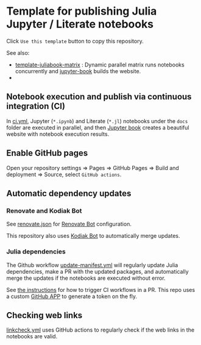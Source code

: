 # Template for publishing Julia Jupyter / Literate notebooks

Click `Use this template` button to copy this repository.

See also:

- [template-juliabook-matrix](https://github.com/ww-jl/template-juliabook-matrix) : Dynamic parallel matrix runs notebooks concurrently and [jupyter-book][] builds the website.
-
[jupyter-book]: https://jupyterbook.org

## Notebook execution and publish via continuous integration (CI)

In [ci.yml](.github/workflows/ci.yml), Jupyter (`*.ipynb`) and Literate (`*.jl`) notebooks under the `docs` folder are executed in parallel, and then [Jupyter book][jupyter-book] creates a beautiful website with notebook execution results.

## Enable GitHub pages

Open your repository settings => Pages => GitHub Pages => Build and deployment => Source, select `GitHub actions`.

## Automatic dependency updates

### Renovate and Kodiak Bot

See [renovate.json](.github/renovate.json) for [Renovate Bot](https://docs.renovatebot.com/) configuration.

This repository also uses [Kodiak Bot](https://kodiakhq.com/docs/quickstart) to automatically merge updates.

### Julia dependencies

The Github workflow [update-manifest.yml](.github/workflows/update-manifest.yml) will regularly update Julia dependencies, make a PR with the updated packages, and automatically merge the updates if the notebooks are executed without error.

See [the instructions](https://github.com/peter-evans/create-pull-request/blob/main/docs/concepts-guidelines.md#triggering-further-workflow-runs) for how to trigger CI workflows in a PR. This repo uses a custom [GitHub APP](https://github.com/peter-evans/create-pull-request/blob/main/docs/concepts-guidelines.md#authenticating-with-github-app-generated-tokens) to generate a token on the fly.

## Checking web links

[linkcheck.yml](.github/workflows/linkcheck.yml) uses GitHub actions to regularly check if the web links in the notebooks are valid.

